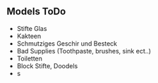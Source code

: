 ## Models ToDo

- Stifte Glas
- Kakteen
- Schmutziges Geschir und Besteck
- Bad Supplies (Toothpaste, brushes, sink ect..)
- Toiletten
- Block Stifte, Doodels
-  s
